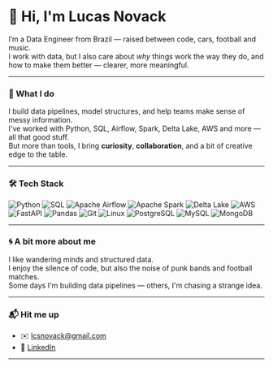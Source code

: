 # 👋 Hi, I'm Lucas Novack

I’m a Data Engineer from Brazil — raised between code, cars, football and music.  
I work with data, but I also care about *why* things work the way they do, and how to make them better — clearer, more meaningful.

---

### 🧠 What I do

I build data pipelines, model structures, and help teams make sense of messy information.  
I've worked with Python, SQL, Airflow, Spark, Delta Lake, AWS and more — all that good stuff.  
But more than tools, I bring **curiosity**, **collaboration**, and a bit of creative edge to the table.

---

### 🛠 Tech Stack

![Python](https://img.shields.io/badge/Python-3776AB?style=flat&logo=python&logoColor=white)
![SQL](https://img.shields.io/badge/SQL-025E8C?style=flat&logo=postgresql&logoColor=white)
![Apache Airflow](https://img.shields.io/badge/Airflow-017CEE?style=flat&logo=apacheairflow&logoColor=white)
![Apache Spark](https://img.shields.io/badge/Spark-FEAA2D?style=flat&logo=apachespark&logoColor=white)
![Delta Lake](https://img.shields.io/badge/Delta_Lake-0A7EB4?style=flat&logo=databricks&logoColor=white)
![AWS](https://img.shields.io/badge/AWS-232F3E?style=flat&logo=amazonaws&logoColor=white)
![FastAPI](https://img.shields.io/badge/FastAPI-009688?style=flat&logo=fastapi&logoColor=white)
![Pandas](https://img.shields.io/badge/Pandas-150458?style=flat&logo=pandas&logoColor=white)
![Git](https://img.shields.io/badge/Git-F05032?style=flat&logo=git&logoColor=white)
![Linux](https://img.shields.io/badge/Linux-FCC624?style=flat&logo=linux&logoColor=black)
![PostgreSQL](https://img.shields.io/badge/PostgreSQL-336791?style=flat&logo=postgresql&logoColor=white)
![MySQL](https://img.shields.io/badge/MySQL-4479A1?style=flat&logo=mysql&logoColor=white)
![MongoDB](https://img.shields.io/badge/MongoDB-47A248?style=flat&logo=mongodb&logoColor=white)

---

### 🌀 A bit more about me

I like wandering minds and structured data.  
I enjoy the silence of code, but also the noise of punk bands and football matches.  
Some days I'm building data pipelines — others, I'm chasing a strange idea.

---

### 📬 Hit me up

- ✉️ lcsnovack@gmail.com  
- 🔗 [LinkedIn](https://www.linkedin.com/in/lucasnovack)

---
